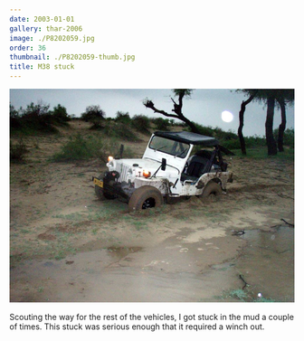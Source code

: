 ```yaml
---
date: 2003-01-01
gallery: thar-2006
image: ./P8202059.jpg
order: 36
thumbnail: ./P8202059-thumb.jpg
title: M38 stuck
---
```


![M38 stuck](./P8202059.jpg)

Scouting the way for the rest of the vehicles, I got stuck in the mud a couple of times. This stuck was serious enough that it required a winch out.